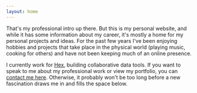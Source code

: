 ```yaml
---
layout: home
---
```


That's my professional intro up there. But this is my personal website, and while it has some information about my career, it's mostly a home for my personal projects and ideas. For the past few years I've been enjoying hobbies and projects that take place in the physical world (playing music, cooking for others) and have not been keeping much of an online presence.

I currently work for [Hex](https://hex.tech), building collaborative data tools. If you want to speak to me about my professional work or view my portfolio, you can [contact me here](mailto:lkpttn@gmail.com). Otherwise, it probably won't be too long before a new fascination draws me in and fills the space below.
